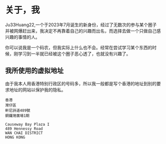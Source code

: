 # 关于，我

Ju33Huang22,一个于2023年7月诞生的新身份，经过了无数次的参与某个圈子并被网爆赶出来，我决定不再靠着自己的兴趣而出名，而选择去做一个只做自己感兴趣的事情的人。

你可以说我是一个码农，但我实际上什么也不会。经常在尝试学习某个东西的时候，刚学习到一半就已经被这个圈子恶心透了，也就没有兴趣了。

## 我所使用的虚拟地址

由于我本人用香港特别行政区的号码多，所以我一般都是写个香港的地址到别的要求地址的网站以保护我的隐私。

```
香港
灣仔區
軒尼詩道489號
銅鑼灣廣場1期
```


```
Causeway Bay Plaza I
489 Hennessy Road
WAN CHAI DISTRICT
HONG KONG
```